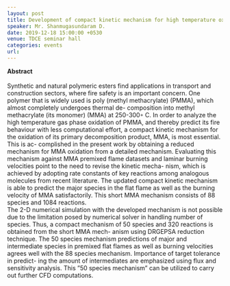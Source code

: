 ```yaml
---
layout: post
title: Development of compact kinetic mechanism for high temperature oxidation of methyl methacrylate
speaker: Mr. Shanmugasundaram D.
date: 2019-12-18 15:00:00 +0530
venue: TDCE seminar hall
categories: events
url:
---
```

<b>Abstract</b><br><br>
Synthetic and natural polymeric esters find applications in transport and construction sectors, where fire safety is an important concern. One polymer that is widely used is poly (methyl methacrylate) (PMMA), which almost completely undergoes thermal de- composition into methyl methacrylate (its monomer) (MMA) at 250-300◦ C. In order to analyze the high temperature gas phase oxidation of PMMA, and thereby predict its fire behaviour with less computational effort, a compact kinetic mechanism for the oxidation of its primary decomposition product, MMA, is most essential. This is ac- complished in the present work by obtaining a reduced mechanism for MMA oxidation from a detailed mechanism. Evaluating this mechanism against MMA premixed flame datasets and laminar burning velocities point to the need to revise the kinetic mecha- nism, which is achieved by adopting rate constants of key reactions among analogous molecules from recent literature. The updated compact kinetic mechanism is able to predict the major species in the flat flame as well as the burning velocity of MMA satisfactorily. This short MMA mechanism consists of 88 species and 1084 reactions. 
<br>
The 2-D numerical simulation with the developed mechanism is not possible due to the limitation posed by numerical solver in handling number of species. Thus, a compact mechanism of 50 species and 320 reactions is obtained from the short MMA mech- anism using DRGEPSA reduction technique. The 50 species mechanism predictions of major and intermediate species in premixed flat flames as well as burning velocities agrees well with the 88 species mechanism. Importance of target tolerance in predict- ing the amount of intermediates are emphasized using flux and sensitivity analysis. This ”50 species mechanism” can be utilized to carry out further CFD computations.